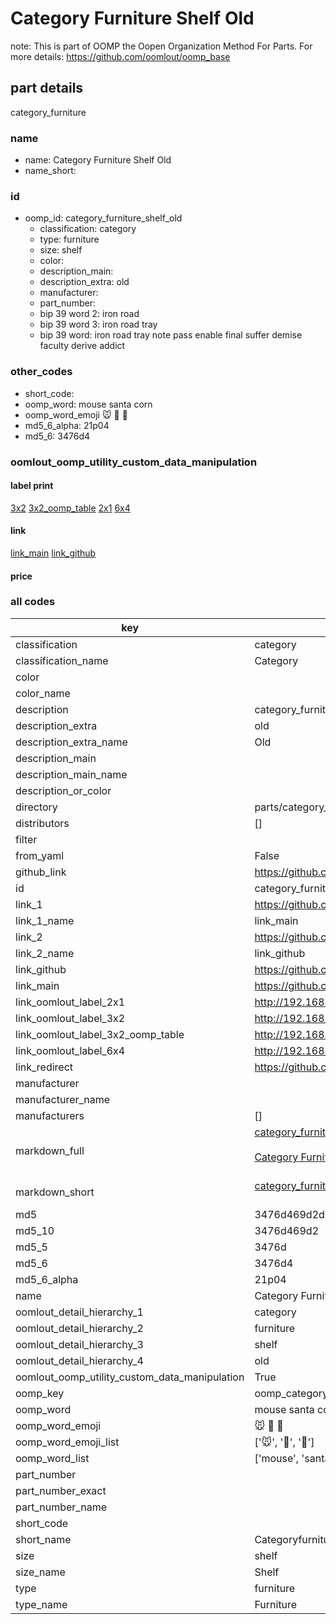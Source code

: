 # Category Furniture Shelf Old  

note: This is part of OOMP the Oopen Organization Method For Parts. For more details: https://github.com/oomlout/oomp_base

##  part details
  



category_furniture



### name
* name: Category Furniture Shelf Old
* name_short: 
### id
* oomp_id: category_furniture_shelf_old
  * classification: category
  * type: furniture
  * size: shelf
  * color: 
  * description_main: 
  * description_extra: old
  * manufacturer: 
  * part_number: 
  * bip 39 word 2: iron road
  * bip 39 word 3: iron road tray
  * bip 39 word: iron road tray note pass enable final suffer demise faculty derive addict

### other_codes
* short_code: 
* oomp_word: mouse santa corn
* oomp_word_emoji :mouse: :santa: :corn:
* md5_6_alpha: 21p04
* md5_6: 3476d4






### oomlout_oomp_utility_custom_data_manipulation
#### label print
[3x2](http://192.168.1.245:1112/?label=oomp%2021p04)
[3x2_oomp_table](http://192.168.1.108:1112/?label=oomp%2021p04)
[2x1](http://192.168.1.242:1112/?label=oomp%2021p04)
[6x4](http://192.168.1.55:1112/?label=oomp%2021p04)    

#### link

[link_main](https://github.com/oomlout/oomlout_oomp_version_1_messy/tree/main/parts/category_furniture_shelf_old) [link_github](https://github.com/oomlout/oomlout_oomp_version_1_messy/tree/main/parts/category_furniture_shelf_old)                             

#### price







### all codes 
| key | value |  
| --- | --- |  
| classification | category |  
| classification_name | Category |  
| color |  |  
| color_name |  |  
| description | category_furniture |  
| description_extra | old |  
| description_extra_name | Old |  
| description_main |  |  
| description_main_name |  |  
| description_or_color |   |  
| directory | parts/category_furniture_shelf_old |  
| distributors | [] |  
| filter |  |  
| from_yaml | False |  
| github_link | https://github.com/oomlout/oomlout_oomp_part_src/tree/main/parts/category_furniture_shelf_old |  
| id | category_furniture_shelf_old |  
| link_1 | https://github.com/oomlout/oomlout_oomp_version_1_messy/tree/main/parts/category_furniture_shelf_old |  
| link_1_name | link_main |  
| link_2 | https://github.com/oomlout/oomlout_oomp_version_1_messy/tree/main/parts/category_furniture_shelf_old |  
| link_2_name | link_github |  
| link_github | https://github.com/oomlout/oomlout_oomp_version_1_messy/tree/main/parts/category_furniture_shelf_old |  
| link_main | https://github.com/oomlout/oomlout_oomp_version_1_messy/tree/main/parts/category_furniture_shelf_old |  
| link_oomlout_label_2x1 | http://192.168.1.242:1112/?label=oomp%2021p04 |  
| link_oomlout_label_3x2 | http://192.168.1.245:1112/?label=oomp%2021p04 |  
| link_oomlout_label_3x2_oomp_table | http://192.168.1.108:1112/?label=oomp%2021p04 |  
| link_oomlout_label_6x4 | http://192.168.1.55:1112/?label=oomp%2021p04 |  
| link_redirect | https://github.com/oomlout/oomlout_oomp_version_1_messy/tree/main/parts/category_furniture_shelf_old |  
| manufacturer |  |  
| manufacturer_name |  |  
| manufacturers | [] |  
| markdown_full | [category_furniture_shelf_old](none)<br>[](none)<br>[Category Furniture Shelf Old](none)<br><br> |  
| markdown_short | [category_furniture_shelf_old](none)<br><br> |  
| md5 | 3476d469d2d8aad12550596bcf6ebbb2 |  
| md5_10 | 3476d469d2 |  
| md5_5 | 3476d |  
| md5_6 | 3476d4 |  
| md5_6_alpha | 21p04 |  
| name | Category Furniture Shelf Old |  
| oomlout_detail_hierarchy_1 | category |  
| oomlout_detail_hierarchy_2 | furniture |  
| oomlout_detail_hierarchy_3 | shelf |  
| oomlout_detail_hierarchy_4 | old |  
| oomlout_oomp_utility_custom_data_manipulation | True |  
| oomp_key | oomp_category_furniture_shelf_old |  
| oomp_word | mouse santa corn |  
| oomp_word_emoji | :mouse: :santa: :corn: |  
| oomp_word_emoji_list | [':mouse:', ':santa:', ':corn:'] |  
| oomp_word_list | ['mouse', 'santa', 'corn'] |  
| part_number |  |  
| part_number_exact |  |  
| part_number_name |  |  
| short_code |  |  
| short_name | Categoryfurniture |  
| size | shelf |  
| size_name | Shelf |  
| type | furniture |  
| type_name | Furniture |  
